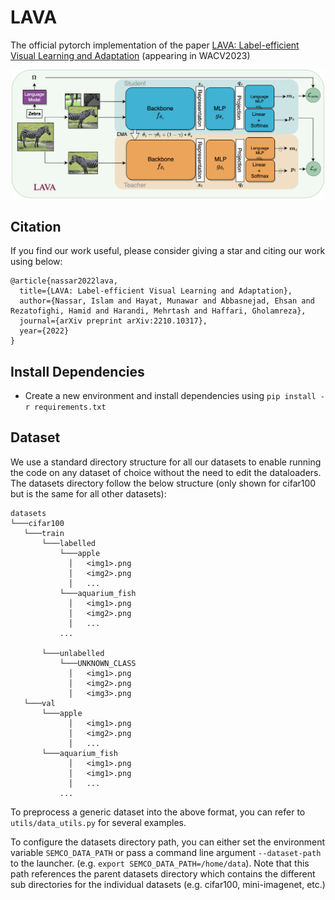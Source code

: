 # LAVA
The official pytorch implementation of the paper [LAVA: Label-efficient Visual Learning and Adaptation](https://arxiv.org/abs/2210.10317) (appearing in WACV2023)

<p align="center">
  <img class="center" src="https://github.com/islam-nassar/lava/blob/main/aux/LAVA_teaser.png" alt="LAVA Conceptual Diagram" width="500">
</p>

## Citation

If you find our work useful, please consider giving a star and citing our work using below:

```
@article{nassar2022lava,
  title={LAVA: Label-efficient Visual Learning and Adaptation},
  author={Nassar, Islam and Hayat, Munawar and Abbasnejad, Ehsan and Rezatofighi, Hamid and Harandi, Mehrtash and Haffari, Gholamreza},
  journal={arXiv preprint arXiv:2210.10317},
  year={2022}
}
```

## Install Dependencies

- Create a new environment and install dependencies using ```pip install -r requirements.txt``` 


## Dataset
We use a standard directory structure for all our datasets to enable running the code on any dataset of choice without the need to edit the dataloaders. The datasets directory follow the below structure (only shown for cifar100 but is the same for all other datasets):
```
datasets
└───cifar100
   └───train
       └───labelled
           └───apple
             │   <img1>.png
             │   <img2>.png
             │   ...
           └───aquarium_fish
             │   <img1>.png
             │   <img2>.png
             │   ...
           ...
           
       └───unlabelled
           └───UNKNOWN_CLASS
             │   <img1>.png
             │   <img2>.png
             │   <img3>.png
   └───val
       └───apple
             │   <img1>.png
             │   <img2>.png
             │   ...
       └───aquarium_fish
             │   <img1>.png
             │   <img1>.png
             │   ...
           ...
```

To preprocess a generic dataset into the above format, you can refer to `utils/data_utils.py` for several examples.

To configure the datasets directory path, you can either set the environment variable `SEMCO_DATA_PATH` or pass a command line argument `--dataset-path` to the launcher. (e.g. `export SEMCO_DATA_PATH=/home/data`). Note that this path references the parent datasets directory which contains the different sub directories for the individual datasets (e.g. cifar100, mini-imagenet, etc.)
